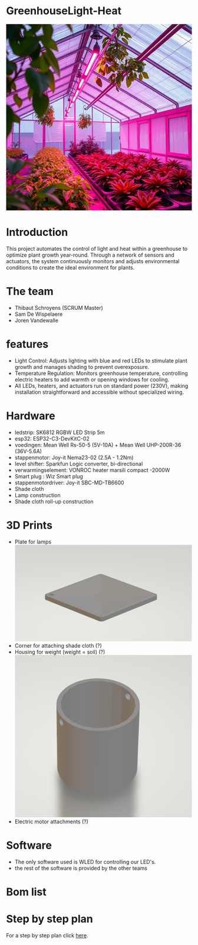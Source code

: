 # GreenhouseLight-Heat

![Project Picture AI](./resources/images/ai_image.jpg)

# Introduction

This project automates the control of light and heat within a greenhouse to optimize plant growth year-round. Through a network of sensors and actuators, the system continuously monitors and adjusts environmental conditions to create the ideal environment for plants.

# The team

- Thibaut Schroyens (SCRUM Master)
- Sam De Wispelaere
- Joren Vandewalle

# features

- Light Control: Adjusts lighting with blue and red LEDs to stimulate plant growth and manages shading to prevent overexposure.
- Temperature Regulation: Monitors greenhouse temperature, controlling electric heaters to add warmth or opening windows for cooling.
- All LEDs, heaters, and actuators run on standard power (230V), making installation straightforward and accessible without specialized wiring.

# Hardware

- ledstrip: SK6812 RGBW LED Strip 5m
- esp32: ESP32-C3-DevKitC-02
- voedingen: Mean Well Rs-50-5 (5V-10A) + Mean Well UHP-200R-36 (36V-5.6A)
- stappenmotor: Joy-it Nema23-02 (2.5A - 1.2Nm)
- level shifter: Sparkfun Logic converter, bi-directional
- verwarmingselement: VONROC heater marsili compact -2000W
- Smart plug : Wiz Smart plug
- stappenmotordriver: Joy-it SBC-MD-TB6600
- Shade cloth
- Lamp construction
- Shade cloth roll-up construction

# 3D Prints

- Plate for lamps
 ![Plate for lamps](./resources/images/LampPlaat.png)
- Corner for attaching shade cloth (?)
- Housing for weight (weight = soil) (?)
  ![Plate for lamps](./resources/images/WeightForDirt.png)
- Electric motor attachments (?)

# Software

- The only software used is WLED for controlling our LED's.
- the rest of the software is provided by the other teams

# Bom list


# Step by step plan

For a step by step plan click [here](./Documentatie/README.md).
